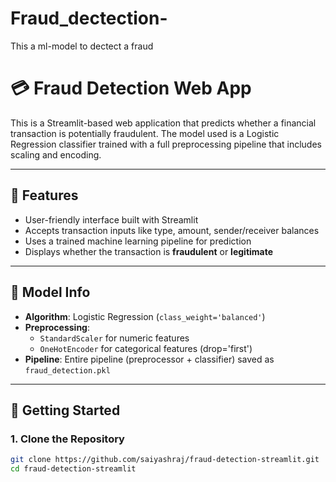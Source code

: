 # Fraud_dectection-
This a ml-model to dectect a fraud 
# 💳 Fraud Detection Web App

This is a Streamlit-based web application that predicts whether a financial transaction is potentially fraudulent. The model used is a Logistic Regression classifier trained with a full preprocessing pipeline that includes scaling and encoding.

---

## 📌 Features

- User-friendly interface built with Streamlit
- Accepts transaction inputs like type, amount, sender/receiver balances
- Uses a trained machine learning pipeline for prediction
- Displays whether the transaction is **fraudulent** or **legitimate**

---

## 🧠 Model Info

- **Algorithm**: Logistic Regression (`class_weight='balanced'`)
- **Preprocessing**: 
  - `StandardScaler` for numeric features
  - `OneHotEncoder` for categorical features (drop='first')
- **Pipeline**: Entire pipeline (preprocessor + classifier) saved as `fraud_detection.pkl`

---

## 🚀 Getting Started

### 1. Clone the Repository

```bash
git clone https://github.com/saiyashraj/fraud-detection-streamlit.git
cd fraud-detection-streamlit

